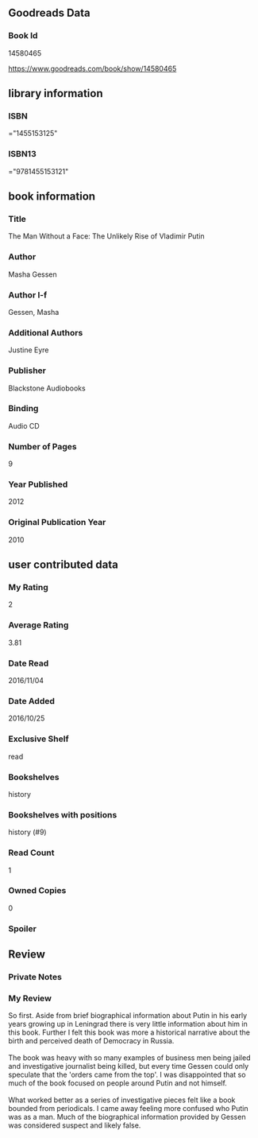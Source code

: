<!-- This template shows how to bulk convert all columns of data into one markdown file -->
<!-- caveat: KeyError if there's a mismatch. Empty values output nothing -->

## Goodreads Data

### Book Id 

14580465

https://www.goodreads.com/book/show/14580465

## library information

### ISBN 
="1455153125"

### ISBN13 
="9781455153121"

## book information

### Title
The Man Without a Face: The Unlikely Rise of Vladimir Putin

### Author 
Masha Gessen

### Author l-f 
Gessen, Masha

### Additional Authors
Justine Eyre

### Publisher 
Blackstone Audiobooks

### Binding
Audio CD

### Number of Pages
9

### Year Published
2012

### Original Publication Year 
2010

## user contributed data

### My Rating
2

### Average Rating
3.81

### Date Read
2016/11/04

### Date Added
2016/10/25

### Exclusive Shelf
read

### Bookshelves
history

### Bookshelves with positions
history (#9)

### Read Count
1

### Owned Copies
0

### Spoiler 


## Review

### Private Notes


### My Review
So first. Aside from brief biographical information about Putin in his early years growing up in Leningrad there is very little information about him in this book. Further I felt this book was more a historical narrative about the birth and perceived death of Democracy in Russia.<br/><br/>The book was heavy with so many examples of business men being jailed and investigative journalist being killed, but every time Gessen could only speculate that the 'orders came from the top'. I was disappointed that so much of the book focused on people around Putin and not himself.<br/><br/>What worked better as a series of investigative pieces felt like a book bounded from periodicals. I came away feeling more confused who Putin was as a man. Much of the biographical information provided by Gessen was considered suspect and likely false.